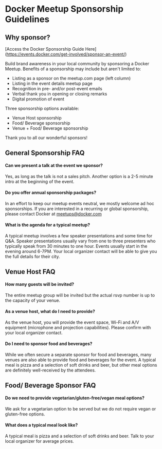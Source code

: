 # Docker Meetup Sponsorship Guidelines

## Why sponsor?

[Access the Docker Sponsorship Guide Here] (https://events.docker.com/get-involved/sponsor-an-event/)

Build brand awareness in your local community by sponsoring a Docker Meetup. Benefits of a sponsorship may include but aren't limited to:
- Listing as a sponsor on the meetup.com page (left column)
- Listing in the event details meetup page
- Recognition in pre- and/or post-event emails
- Verbal thank you in opening or closing remarks
- Digital promotion of event

Three sponsorship options available:
- Venue Host sponsorship
- Food/ Beverage sponsorship
- Venue + Food/ Beverage sponsorship

Thank you to all our wonderful sponsors!

## General Sponsorship FAQ

#### Can we present a talk at the event we sponsor?
Yes, as long as the talk is not a sales pitch. Another option is a 2-5 minute intro at the beginning of the event.

#### Do you offer annual sponsorship packages?
In an effort to keep our meetup events neutral, we mostly welcome ad hoc sponsorships. If you are interested in a recurring or global sponsorship, please contact Docker at meetups@docker.com

#### What is the agenda for a typical meetup?
A typical meetup involves a few speaker presentations and some time for Q&A. Speaker presentations usually vary from one to three presenters who typically speak from 30 minutes to one hour. Events usually start in the evening around 6-7PM. Your local organizer contact will be able to give you the full details for their city.


## Venue Host FAQ

#### How many guests will be invited?
The entire meetup group will be invited but the actual rsvp number is up to the capacity of your venue.

#### As a venue host, what do I need to provide?				
As the venue host, you will provide the event space, Wi-Fi and A/V equipment (microphone and projection capabilities). Please confirm with your local organizer contact.

#### Do I need to sponsor food and beverages?
While we often secure a separate sponsor for food and beverages, many venues are also able to provide food and beverages for the event. A typical meal is pizza and a selection of soft drinks and beer, but other meal options are definitely well-received by the attendees.

## Food/ Beverage Sponsor FAQ			

#### Do we need to provide vegetarian/gluten-free/vegan meal options?
We ask for a vegetarian option to be served but we do not require vegan or gluten-free options.

#### What does a typical meal look like? 
A typical meal is pizza and a selection of soft drinks and beer. Talk to your local organizer for average prices.
